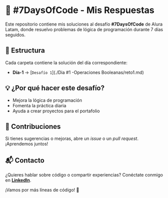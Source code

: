 # 🚀 #7DaysOfCode - Mis Respuestas  

Este repositorio contiene mis soluciones al desafío **#7DaysOfCode** de Alura Latam, donde resuelvo problemas de lógica de programación durante 7 días seguidos.  

## 📂 Estructura  
Cada carpeta contiene la solución del día correspondiente:  

- **Día-1** → [`Desafío 1`](./Dia #1 -Operaciones Booleanas/reto1.md)


## 💡 ¿Por qué hacer este desafío?  
- Mejora la lógica de programación  
- Fomenta la práctica diaria  
- Ayuda a crear proyectos para el portafolio  

## 🤝 Contribuciones  
Si tienes sugerencias o mejoras, abre un _issue_ o un _pull request_. ¡Aprendemos juntos!  

## 📬 Contacto  
¿Quieres hablar sobre código o compartir experiencias? Conéctate conmigo en **[LinkedIn](https://www.linkedin.com/in/gustavoed4/)**.  

¡Vamos por más líneas de código! 🚀
